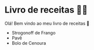 # Livro de receitas :man_cook:

Olá! Bem vindo ao meu livro de receitas :wave:

- Strogonoff de Frango
- Pavê
- Bolo de Cenoura

